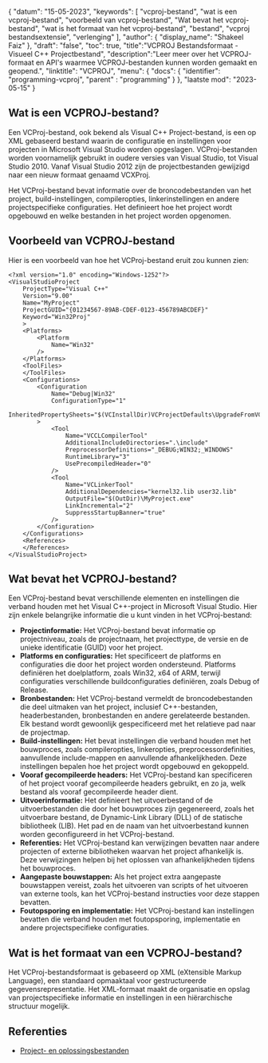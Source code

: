 {
"datum": "15-05-2023",
  "keywords": [
"vcproj-bestand",
"wat is een vcproj-bestand",
"voorbeeld van vcproj-bestand",
"Wat bevat het vcproj-bestand",
"wat is het formaat van het vcproj-bestand",
"bestand",
"vcproj bestandsextensie",
"verlenging"
],
  "author": {
"display_name": "Shakeel Faiz"
},
"draft": "false",
"toc": true,
"title":"VCPROJ Bestandsformaat - Visueel C++ Projectbestand",
  "description":"Leer meer over het VCPROJ-formaat en API's waarmee VCPROJ-bestanden kunnen worden gemaakt en geopend.",
"linktitle": "VCPROJ",
  "menu": {
    "docs": {
      "identifier": "programming-vcproj",
"parent" : "programming"
}
},
"laatste mod": "2023-05-15"
}

## Wat is een VCPROJ-bestand?

Een VCProj-bestand, ook bekend als Visual C++ Project-bestand, is een op XML gebaseerd bestand waarin de configuratie en instellingen voor projecten in Microsoft Visual Studio worden opgeslagen. VCProj-bestanden worden voornamelijk gebruikt in oudere versies van Visual Studio, tot Visual Studio 2010. Vanaf Visual Studio 2012 zijn de projectbestanden gewijzigd naar een nieuw formaat genaamd VCXProj.

Het VCProj-bestand bevat informatie over de broncodebestanden van het project, build-instellingen, compileropties, linkerinstellingen en andere projectspecifieke configuraties. Het definieert hoe het project wordt opgebouwd en welke bestanden in het project worden opgenomen.

## Voorbeeld van VCPROJ-bestand

Hier is een voorbeeld van hoe het VCProj-bestand eruit zou kunnen zien:

```
<?xml version="1.0" encoding="Windows-1252"?>
<VisualStudioProject
	ProjectType="Visual C++"
	Version="9.00"
	Name="MyProject"
	ProjectGUID="{01234567-89AB-CDEF-0123-456789ABCDEF}"
	Keyword="Win32Proj"
	>
	<Platforms>
		<Platform
			Name="Win32"
		/>
	</Platforms>
	<ToolFiles>
	</ToolFiles>
	<Configurations>
		<Configuration
			Name="Debug|Win32"
			ConfigurationType="1"
			InheritedPropertySheets="$(VCInstallDir)VCProjectDefaults\UpgradeFromVC71.vsprops"
		>
			<Tool
				Name="VCCLCompilerTool"
				AdditionalIncludeDirectories=".\include"
				PreprocessorDefinitions="_DEBUG;WIN32;_WINDOWS"
				RuntimeLibrary="3"
				UsePrecompiledHeader="0"
			/>
			<Tool
				Name="VCLinkerTool"
				AdditionalDependencies="kernel32.lib user32.lib"
				OutputFile="$(OutDir)\MyProject.exe"
				LinkIncremental="2"
				SuppressStartupBanner="true"
			/>
		</Configuration>
	</Configurations>
	<References>
	</References>
</VisualStudioProject>

```

## Wat bevat het VCPROJ-bestand?

Een VCProj-bestand bevat verschillende elementen en instellingen die verband houden met het Visual C++-project in Microsoft Visual Studio. Hier zijn enkele belangrijke informatie die u kunt vinden in het VCProj-bestand:

- **Projectinformatie:** Het VCProj-bestand bevat informatie op projectniveau, zoals de projectnaam, het projecttype, de versie en de unieke identificatie (GUID) voor het project.
- **Platforms en configuraties:** Het specificeert de platforms en configuraties die door het project worden ondersteund. Platforms definiëren het doelplatform, zoals Win32, x64 of ARM, terwijl configuraties verschillende buildconfiguraties definiëren, zoals Debug of Release.
- **Bronbestanden:** Het VCProj-bestand vermeldt de broncodebestanden die deel uitmaken van het project, inclusief C++-bestanden, headerbestanden, bronbestanden en andere gerelateerde bestanden. Elk bestand wordt gewoonlijk gespecificeerd met het relatieve pad naar de projectmap.
- **Build-instellingen:** Het bevat instellingen die verband houden met het bouwproces, zoals compileropties, linkeropties, preprocessordefinities, aanvullende include-mappen en aanvullende afhankelijkheden. Deze instellingen bepalen hoe het project wordt opgebouwd en gekoppeld.
- **Vooraf gecompileerde headers:** Het VCProj-bestand kan specificeren of het project vooraf gecompileerde headers gebruikt, en zo ja, welk bestand als vooraf gecompileerde header dient.
- **Uitvoerinformatie:** Het definieert het uitvoerbestand of de uitvoerbestanden die door het bouwproces zijn gegenereerd, zoals het uitvoerbare bestand, de Dynamic-Link Library (DLL) of de statische bibliotheek (LIB). Het pad en de naam van het uitvoerbestand kunnen worden geconfigureerd in het VCProj-bestand.
- **Referenties:** Het VCProj-bestand kan verwijzingen bevatten naar andere projecten of externe bibliotheken waarvan het project afhankelijk is. Deze verwijzingen helpen bij het oplossen van afhankelijkheden tijdens het bouwproces.
- **Aangepaste bouwstappen:** Als het project extra aangepaste bouwstappen vereist, zoals het uitvoeren van scripts of het uitvoeren van externe tools, kan het VCProj-bestand instructies voor deze stappen bevatten.
- **Foutopsporing en implementatie:** Het VCProj-bestand kan instellingen bevatten die verband houden met foutopsporing, implementatie en andere projectspecifieke configuraties.

## Wat is het formaat van een VCPROJ-bestand?

Het VCProj-bestandsformaat is gebaseerd op XML (eXtensible Markup Language), een standaard opmaaktaal voor gestructureerde gegevensrepresentatie. Het XML-formaat maakt de organisatie en opslag van projectspecifieke informatie en instellingen in een hiërarchische structuur mogelijk.

## Referenties
* [Project- en oplossingsbestanden](https://learn.microsoft.com/en-us/cpp/build/reference/project-and-solution-files?view=msvc-170)

